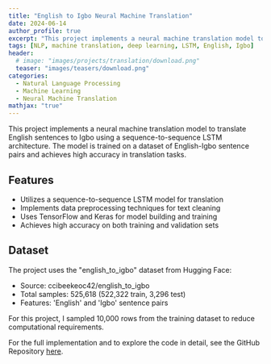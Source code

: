 ```yaml
---
title: "English to Igbo Neural Machine Translation"
date: 2024-06-14
author_profile: true
excerpt: "This project implements a neural machine translation model to translate English sentences to Igbo using a sequence-to-sequence LSTM architecture."
tags: [NLP, machine translation, deep learning, LSTM, English, Igbo]
header:
  # image: "images/projects/translation/download.png"
  teaser: "images/teasers/download.png"
categories:
  - Natural Language Processing
  - Machine Learning
  - Neural Machine Translation
mathjax: "true"
---
```



This project implements a neural machine translation model to translate English sentences to Igbo using a sequence-to-sequence LSTM architecture. The model is trained on a dataset of English-Igbo sentence pairs and achieves high accuracy in translation tasks.

## Features

- Utilizes a sequence-to-sequence LSTM model for translation
- Implements data preprocessing techniques for text cleaning
- Uses TensorFlow and Keras for model building and training
- Achieves high accuracy on both training and validation sets

## Dataset

The project uses the "english_to_igbo" dataset from Hugging Face:

- Source: ccibeekeoc42/english_to_igbo
- Total samples: 525,618 (522,322 train, 3,296 test)
- Features: 'English' and 'Igbo' sentence pairs

For this project, I sampled 10,000 rows from the training dataset to reduce computational requirements.


For the full implementation and to explore the code in detail, see the GitHub Repository [here](https://github.com/CtripleU/Language-translation.git).
